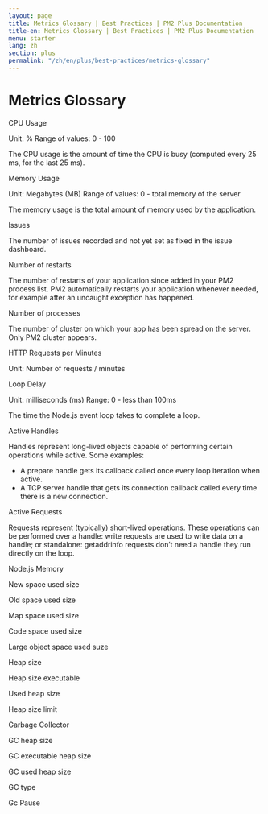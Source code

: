 ```yaml
---
layout: page
title: Metrics Glossary | Best Practices | PM2 Plus Documentation
title-en: Metrics Glossary | Best Practices | PM2 Plus Documentation
menu: starter
lang: zh
section: plus
permalink: "/zh/en/plus/best-practices/metrics-glossary"
---
```


# Metrics Glossary

CPU Usage

Unit: %
Range of values: 0 - 100

The CPU usage is the amount of time the CPU is busy (computed every 25 ms, for the last 25 ms).

Memory Usage

Unit: Megabytes (MB)
Range of values: 0 - total memory of the server

The memory usage is the total amount of memory used by the application.

Issues

The number of issues recorded and not yet set as fixed in the issue dashboard.

Number of restarts

The number of restarts of your application since added in your PM2 process list. PM2 automatically restarts your application whenever needed, for example after an uncaught exception has happened.

Number of processes

The number of cluster on which your app has been spread on the server. Only PM2 cluster appears. 

HTTP Requests per Minutes

Unit: Number of requests / minutes

Loop Delay

Unit: milliseconds (ms)
Range: 0 - less than 100ms

The time the Node.js event loop takes to complete a loop.


Active Handles

Handles represent long-lived objects capable of performing certain operations while active. Some examples:

- A prepare handle gets its callback called once every loop iteration when active.
- A TCP server handle that gets its connection callback called every time there is a new connection.

Active Requests

Requests represent (typically) short-lived operations. These operations can be performed over a handle: write requests are used to write data on a handle; or standalone: getaddrinfo requests don’t need a handle they run directly on the loop.

Node.js Memory

New space used size

Old space used size

Map space used size

Code space used size

Large object space used suze

Heap size

Heap size executable

Used heap size

Heap size limit

Garbage Collector

GC heap size

GC executable heap size

GC used heap size

GC type

Gc Pause